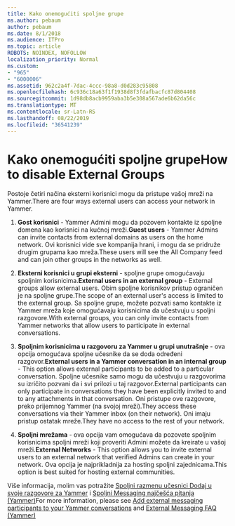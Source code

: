 ```yaml
---
title: Kako onemogućiti spoljne grupe
ms.author: pebaum
author: pebaum
ms.date: 8/1/2018
ms.audience: ITPro
ms.topic: article
ROBOTS: NOINDEX, NOFOLLOW
localization_priority: Normal
ms.custom:
- "965"
- "6000006"
ms.assetid: 962c2a4f-7dac-4ccc-98a8-d0d283c95808
ms.openlocfilehash: 6c936c18a63f1f1938d8f3fdafbacfc87d804408
ms.sourcegitcommit: 1d98db8acb9959aba3b5e308a567ade6b62da56c
ms.translationtype: MT
ms.contentlocale: sr-Latn-RS
ms.lasthandoff: 08/22/2019
ms.locfileid: "36541239"
---
```

# <a name="how-to-disable-external-groups"></a><span data-ttu-id="8927d-102">Kako onemogućiti spoljne grupe</span><span class="sxs-lookup"><span data-stu-id="8927d-102">How to disable External Groups</span></span>

<span data-ttu-id="8927d-103">Postoje četiri načina eksterni korisnici mogu da pristupe vašoj mreži na Yammer.</span><span class="sxs-lookup"><span data-stu-id="8927d-103">There are four ways external users can access your network in Yammer.</span></span>
  
1. <span data-ttu-id="8927d-104">**Gost korisnici** - Yammer Admini mogu da pozovem kontakte iz spoljne domena kao korisnici na kućnoj mreži.</span><span class="sxs-lookup"><span data-stu-id="8927d-104">**Guest users** - Yammer Admins can invite contacts from external domains as users on the home network.</span></span> <span data-ttu-id="8927d-105">Ovi korisnici vide sve kompanija hrani, i mogu da se pridruže drugim grupama kao mreža.</span><span class="sxs-lookup"><span data-stu-id="8927d-105">These users will see the All Company feed and can join other groups in the networks as well.</span></span>

2. <span data-ttu-id="8927d-106">**Eksterni korisnici u grupi eksterni** - spoljne grupe omogućavaju spoljnim korisnicima.</span><span class="sxs-lookup"><span data-stu-id="8927d-106">**External users in an external group** - External groups allow external users.</span></span> <span data-ttu-id="8927d-107">Obim spoljne korisnikov pristup ograničen je na spoljne grupe.</span><span class="sxs-lookup"><span data-stu-id="8927d-107">The scope of an external user's access is limited to the external group.</span></span> <span data-ttu-id="8927d-108">Sa spoljne grupe, možete pozvati samo kontakte iz Yammer mreža koje omogućavaju korisnicima da učestvuju u spoljni razgovore.</span><span class="sxs-lookup"><span data-stu-id="8927d-108">With external groups, you can only invite contacts from Yammer networks that allow users to participate in external conversations.</span></span>

3. <span data-ttu-id="8927d-109">**Spoljnim korisnicima u razgovoru za Yammer u grupi unutrašnje** - ova opcija omogućava spoljne učesnike da se doda određeni razgovor.</span><span class="sxs-lookup"><span data-stu-id="8927d-109">**External users in a Yammer conversation in an internal group** - This option allows external participants to be added to a particular conversation.</span></span> <span data-ttu-id="8927d-110">Spoljne učesnike samo mogu da učestvuju u razgovorima su izričito pozvani da i svi prilozi u taj razgovor.</span><span class="sxs-lookup"><span data-stu-id="8927d-110">External participants can only participate in conversations they have been explicitly invited to and to any attachments in that conversation.</span></span> <span data-ttu-id="8927d-111">Oni pristupe ove razgovore, preko prijemnog Yammer (na svojoj mreži).</span><span class="sxs-lookup"><span data-stu-id="8927d-111">They access these conversations via their Yammer inbox (on their network).</span></span> <span data-ttu-id="8927d-112">Oni imaju pristup ostatak mreže.</span><span class="sxs-lookup"><span data-stu-id="8927d-112">They have no access to the rest of your network.</span></span>

4. <span data-ttu-id="8927d-113">**Spoljni mrežama** - ova opcija vam omogućava da pozovete spoljnim korisnicima spoljni mreži koji proveriti Admini možete da kreirate u vašoj mreži.</span><span class="sxs-lookup"><span data-stu-id="8927d-113">**External Networks** - This option allows you to invite external users to an external network that verified Admins can create in your network.</span></span> <span data-ttu-id="8927d-114">Ova opcija je najprikladnija za hosting spoljni zajednicama.</span><span class="sxs-lookup"><span data-stu-id="8927d-114">This option is best suited for hosting external communities.</span></span>

<span data-ttu-id="8927d-115">Više informacija, molim vas potražite [Spoljni razmenu učesnici Dodaj u svoje razgovore za Yammer](https://support.office.com/article/add-external-messaging-participants-to-your-yammer-conversations-423653bb-86b2-4eac-9d7e-dca121f7c16c?ui=en-US&amp;rs=en-US&amp;ad=US) i [Spoljni Messaging najčešća pitanja (Yammer)](https://support.office.com/article/External-messaging-FAQ-Yammer-35b59d6c-bb1c-4541-bf19-9f67d2f2b199)</span><span class="sxs-lookup"><span data-stu-id="8927d-115">For more information, please see [Add external messaging participants to your Yammer conversations](https://support.office.com/article/add-external-messaging-participants-to-your-yammer-conversations-423653bb-86b2-4eac-9d7e-dca121f7c16c?ui=en-US&amp;rs=en-US&amp;ad=US) and [External Messaging FAQ (Yammer)](https://support.office.com/article/External-messaging-FAQ-Yammer-35b59d6c-bb1c-4541-bf19-9f67d2f2b199)</span></span>
  